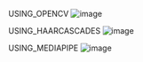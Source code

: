 USING_OPENCV
![image](https://github.com/user-attachments/assets/0fbd449a-de51-4371-9f8b-7a2e0f77e600)



USING_HAARCASCADES
![image](https://github.com/user-attachments/assets/46e8879e-1c28-46ba-bec2-e4bca527e45c)




USING_MEDIAPIPE
![image](https://github.com/user-attachments/assets/c7869f6e-dd89-4b7e-9082-0d87ad0fb5df)





